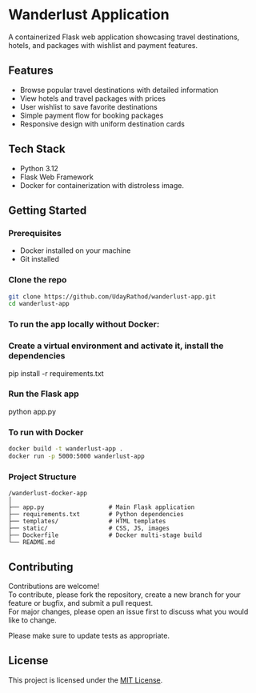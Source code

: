 # Wanderlust Application

A containerized Flask web application showcasing travel destinations, hotels, and packages with wishlist and payment features.

## Features

- Browse popular travel destinations with detailed information  
- View hotels and travel packages with prices  
- User wishlist to save favorite destinations  
- Simple payment flow for booking packages  
- Responsive design with uniform destination cards  

## Tech Stack

- Python 3.12  
- Flask Web Framework  
- Docker for containerization with distroless image.

## Getting Started

### Prerequisites

- Docker installed on your machine  
- Git installed  

### Clone the repo

```bash
git clone https://github.com/UdayRathod/wanderlust-app.git
cd wanderlust-app 
```

### To run the app locally without Docker:

### Create a virtual environment and activate it, install the dependencies
pip install -r requirements.txt

### Run the Flask app
python app.py


### To run with Docker

```bash
docker build -t wanderlust-app .
docker run -p 5000:5000 wanderlust-app
```

### Project Structure

```
/wanderlust-docker-app
│
├── app.py                  # Main Flask application
├── requirements.txt        # Python dependencies
├── templates/              # HTML templates
├── static/                 # CSS, JS, images
├── Dockerfile              # Docker multi-stage build
└── README.md
```

## Contributing

Contributions are welcome!  
To contribute, please fork the repository, create a new branch for your feature or bugfix, and submit a pull request.  
For major changes, please open an issue first to discuss what you would like to change.

Please make sure to update tests as appropriate.

## License

This project is licensed under the [MIT License](LICENSE).